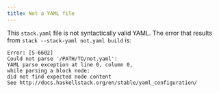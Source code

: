 ```yaml
---
title: Not a YAML file
---
```


This `stack.yaml` file is not syntactically valid YAML. The error that results from `stack --stack-yaml not.yaml build` is:
```text
Error: [S-6602]
Could not parse '/PATH/TO/not.yaml':
YAML parse exception at line 0, column 0,
while parsing a block node:
did not find expected node content
See http://docs.haskellstack.org/en/stable/yaml_configuration/
```
